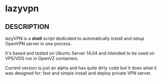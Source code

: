 # lazyvpn
## DESCRIPTION
<p>lazyVPN is a <strong>shell</strong> script dedicated to automatically install and setup OpenVPN server in one process.</p>
<p>It's based and tested on Ubuntu Server 14.04 and intended to be used on VPS/VDS run in OpenVZ containers.</p>
<p>Current version is just an alpha and has quite dirty code but it does what it was designed for: fast and simple install and deploy private VPN server.</p>
